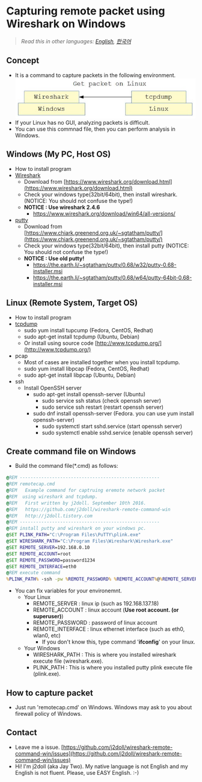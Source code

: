 # Capturing remote packet using Wireshark on Windows

> *Read this in other languages: [English](README.md), [한국어](README.ko.md)*

## Concept

- It is a command to capture packets in the following environment.
![](markdown.data/concept.jpg)
- If your Linux has no GUI, analyzing packets is difficult.
- You can use this commnad file, then you can perform analysis in Windows.

## Windows (My PC, Host OS)

- How to install program
- [Wireshark](https://www.wireshark.org)
  - Download from [https://www.wireshark.org/download.html](https://www.wireshark.org/download.html)
  - Check your windows type(32bit/64bit), then install wireshark. (NOTICE: You should not confuse the type!)
  - **NOTICE : Use wireshark 2.4.6**
    - <https://www.wireshark.org/download/win64/all-versions/>
- [putty](https://www.putty.org/)
  - Download from [https://www.chiark.greenend.org.uk/~sgtatham/putty/](https://www.chiark.greenend.org.uk/~sgtatham/putty/)
  - Check your windows type(32bit/64bit), then install putty (NOTICE: You should not confuse the type!)
  - **NOTICE : Use old putty!**
    - <https://the.earth.li/~sgtatham/putty/0.68/w32/putty-0.68-installer.msi>
    - <https://the.earth.li/~sgtatham/putty/0.68/w64/putty-64bit-0.68-installer.msi>

## Linux (Remote System, Target OS)

- How to install program
- [tcpdump](http://www.tcpdump.org/)
  - sudo yum install tupcump (Fedora, CentOS, Redhat)
  - sudo apt-get install tcpdump (Ubuntu, Debian)
  - Or install using source code [http://www.tcpdump.org/](http://www.tcpdump.org/)
- pcap
  - Most of cases are installed together when you install tcpdump.
  - sudo yum install libpcap (Fedora, CentOS, Redhat)
  - sudo apt-get install libpcap (Ubuntu, Debian)
- ssh
  - Install OpenSSH server
    - sudo apt-get install openssh-server (Ubuntu)
      - sudo service ssh status (check openssh server)
      - sudo service ssh restart (restart openssh server)
    - sudo dnf install openssh-server (Fedora. you can use yum install openssh-server)
      - sudo systemctl start sshd.service (start openssh server)
      - sudo systemctl enable sshd.service (enable openssh server)

## Create command file on Windows

- Build the command file(*.cmd) as follows:

```cmd
@REM ----------------------------------------------------
@REM remotecap.cmd
@REM   Example command for captruing eremote network packet
@REM  using wireshark and tcpdump.
@REM   First written by j2doll. September 10th 2016.
@REM   https://github.com/j2doll/wireshark-remote-command-win
@REM   http://j2doll.tistory.com
@REM ----------------------------------------------------
@REM install putty and wireshark on your windows pc.
@SET PLINK_PATH="C:\Program Files\PuTTY\plink.exe"
@SET WIRESHARK_PATH="C:\Program Files\Wireshark\Wireshark.exe"
@SET REMOTE_SERVER=192.168.0.10
@SET REMOTE_ACCOUNT=root
@SET REMOTE_PASSWORD=password1234
@SET REMOTE_INTERFACE=eth0
@REM execute command
%PLINK_PATH% -ssh -pw %REMOTE_PASSWORD% %REMOTE_ACCOUNT%@%REMOTE_SERVER% "tcpdump -s0 -U -w - -i %REMOTE_INTERFACE% not port 22" | %WIRESHARK_PATH% -i - -k
```

- You can fix variables for your environemnt.
  - Your Linux
    - REMOTE_SERVER : linux ip (such as 192.168.137.18)
    - REMOTE_ACCOUNT : linux account (**Use root account. (or superuser)**)
    - REMOTE_PASSWORD : password of linux account
    - REMOTE_INTERFACE : linux ethernet interface (such as eth0, wlan0, etc)
      - If you don't know this, type command '<b>ifconfig</b>' on your linux.
  - Your Windows
    - WIRESHARK_PATH : This is where you installed wireshark execute file (wireshark.exe).
    - PLINK_PATH : This is where you installed putty plink execute file (plink.exe).

## How to capture packet

- Just run 'remotecap.cmd' on Windows. Windows may ask to you about firewall policy of Windows.

## Contact

- Leave me a issue. [https://github.com/j2doll/wireshark-remote-command-win/issues](https://github.com/j2doll/wireshark-remote-command-win/issues)
- Hi! I'm j2doll (aka Jay Two). My native language is not English and my English is not fluent. Please, use EASY English. :-)
